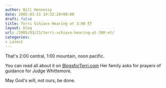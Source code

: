 ```yaml
---
author: Bill Hennessy
date: 2005-03-21 19:32:28+00:00
draft: false
title: Terri Schiavo Hearing at 3:00 ET
layout: blog
url: /2005/03/21/terri-schiavo-hearing-at-300-et/
categories:
- Latest
---
```


That's 2:00 central, 1:00 mountain, noon pacific.

You can read all about it on [BlogsforTerri.com](https://www.blogsforterri.com/archives/2005/03/court_hearing_f.php)
Her family asks for prayers of guidance for Judge Whittemore.

May God's will, not ours, be done. 
